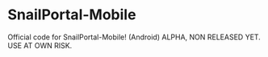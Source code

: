 # SnailPortal-Mobile
Official code for SnailPortal-Mobile! (Android)
ALPHA, NON RELEASED YET. USE AT OWN RISK.

